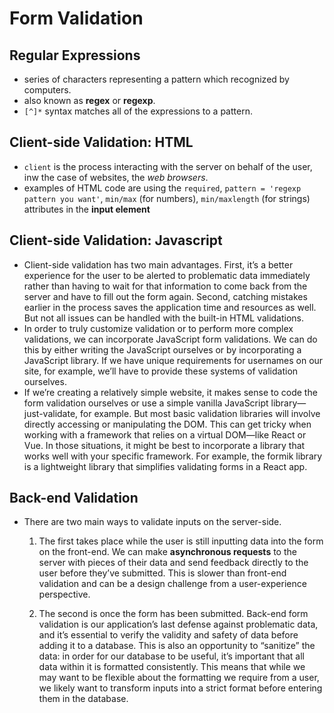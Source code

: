# Form Validation

## Regular Expressions

- series of characters representing a pattern which recognized by computers.
- also known as __regex__ or __regexp__.
- `[^]*` syntax matches all of the expressions to a pattern.

## Client-side Validation: HTML

- `client` is the process interacting with the server on behalf of the user, inw the case of websites, the _web browsers_.
- examples of HTML code are using the `required`, `pattern = 'regexp pattern you want'`, `min/max` (for numbers), `min/maxlength` (for strings) attributes in the __input element__

## Client-side Validation: Javascript

- Client-side validation has two main advantages. First, it’s a better experience for the user to be alerted to problematic data immediately rather than having to wait for that information to come back from the server and have to fill out the form again. Second, catching mistakes earlier in the process saves the application time and resources as well. But not all issues can be handled with the built-in HTML validations.
- In order to truly customize validation or to perform more complex validations, we can incorporate JavaScript form validations. We can do this by either writing the JavaScript ourselves or by incorporating a JavaScript library. If we have unique requirements for usernames on our site, for example, we’ll have to provide these systems of validation ourselves.
- If we’re creating a relatively simple website, it makes sense to code the form validation ourselves or use a simple vanilla JavaScript library—just-validate, for example. But most basic validation libraries will involve directly accessing or manipulating the DOM. This can get tricky when working with a framework that relies on a virtual DOM—like React or Vue. In those situations, it might be best to incorporate a library that works well with your specific framework. For example, the formik library is a lightweight library that simplifies validating forms in a React app.

## Back-end Validation

- There are two main ways to validate inputs on the server-side.

  1. The first takes place while the user is still inputting data into the form on the front-end. We can make __asynchronous requests__ to the server with pieces of their data and send feedback directly to the user before they’ve submitted. This is slower than front-end validation and can be a design challenge from a user-experience perspective.

  1. The second is once the form has been submitted. Back-end form validation is our application’s last defense against problematic data, and it’s essential to verify the validity and safety of data before adding it to a database. This is also an opportunity to “sanitize” the data: in order for our database to be useful, it’s important that all data within it is formatted consistently. This means that while we may want to be flexible about the formatting we require from a user, we likely want to transform inputs into a strict format before entering them in the database.
